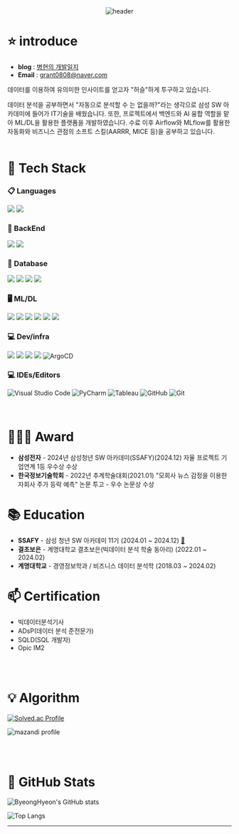 <!--**Hwangbounghyeon/Hwangbounghyeon** is a ✨ _special_ ✨ repository because its `README.md` (this file) appears on your GitHub profile.

Here are some ideas to get you started:-->
<div align="right">
  <!--<a href="https://hits.seeyoufarm.com">
    <img src="https://hits.seeyoufarm.com/api/count/incr/badge.svg?url=https%3A%2F%2Fgithub.com%2FHwangbounghyeon&count_bg=%23769CDD&title_bg=%238E8E8E&icon=github.svg&icon_color=%23E7E7E7&title=hits&edge_flat=false" align="right" />-->
<!--     <a href="https://hits.seeyoufarm.com"><img src="https://hits.seeyoufarm.com/api/count/incr/badge.svg?url=https%3A%2F%2Fgithub.com%2FHwangbounghyeon&count_bg=%2379C83D&title_bg=%23555555&icon=&icon_color=%23E7E7E7&title=GitHub&edge_flat=false"/></a> -->
<!--   </a> -->
</div>

<div align="center">
<br>
<br>
  
<!-- ![header](https://capsule-render.vercel.app/api?type=waving&color=auto&height=300&section=header&text=🔭Hwangbounghyeon&fontSize=70) -->
![header](https://capsule-render.vercel.app/api?type=cylinder&color=000000&height=150&section=header&text=🔭Hwangbounghyeon's%20Github&fontColor=ffffff&fontSize=50&animation=fadeIn&fontAlignY=55&desc=%20&descAlignY=62&descAlign=62)
<br>
</div>

<div>
  
# ⭐️ introduce

- **blog** : [병현의 개발일지](https://grant0808.github.io/)
- **Email** : grant0808@naver.com

데이터를 이용하여 유의미한 인사이트를 얻고자 "허슬"하게 투구하고 있습니다.

데이터 분석을 공부하면서 "자동으로 분석할 수 는 없을까?"라는 생각으로 삼성 SW 아카데미에 들어가 IT기술을 배웠습니다. 또한, 프로젝트에서 백엔드와 AI 융합 역할을 맡아 ML/DL을 활용한 플랫폼을 개발하였습니다. 수료 이후 Airflow와 MLflow를 활용한 자동화와 비즈니스 관점의 소프트 스킬(AARRR, MICE 등)을 공부하고 있습니다.
<br>
<br>

<div>
  <h1>🌱 Tech Stack</h1>
  <h3>📋 Languages</h3>
    <img src="https://img.shields.io/badge/python-3670A0?style=flat-square&logo=python&logoColor=ffdd54">
    <img src="https://img.shields.io/badge/r-%23276DC3.svg?style=flat-square&logo=r&logoColor=white">

  <h3>📣 BackEnd</h3>
    <img src="https://img.shields.io/badge/django-%23092E20.svg?style=flat-square&logo=django&logoColor=white">
    <img src="https://img.shields.io/badge/FastAPI-005571?style=flat-square&logo=fastapi">
    
  <h3>💬 Database</h3>
    <img src="https://img.shields.io/badge/mysql-%2300f.svg?style=flat-square&logo=mysql&logoColor=white">
    <img src="https://img.shields.io/badge/oracle-F80000?style=flat-square&logo=oracle&logoColor=white">
    <img src="https://img.shields.io/badge/mariaDB-003545?style=flat-square&logo=mariaDB&logoColor=white">
    <img src="https://img.shields.io/badge/mongoDB-47A248?style=flat-square&logo=MongoDB&logoColor=white">

  <h3>🖥️ ML/DL</h3>
    <img src="https://img.shields.io/badge/pandas-%23150458.svg?style=flat-square&logo=pandas&logoColor=white">
    <img src="https://img.shields.io/badge/numpy-%23013243.svg?style=flat-square&logo=numpy&logoColor=white">
    <img src="https://img.shields.io/badge/Matplotlib-%23ffffff.svg?style=flat-square&logo=Matplotlib&logoColor=black">
    <img src="https://img.shields.io/badge/scikit--learn-%23F7931E.svg?style=flat-square&logo=scikit-learn&logoColor=white">
    <img src="https://img.shields.io/badge/PyTorch-EE4C2C?style=flat-square&logo=pytorch&logoColor=white">
    <img src="https://img.shields.io/badge/mlflow-%23d9ead3.svg?style=flat-square&logo=numpy&logoColor=blue">

  <h3>💻 Dev/infra</h3>
    <img src="https://img.shields.io/badge/docker-%230db7ed.svg?style=flat-squar&logo=docker&logoColor=white">
    <img src="https://img.shields.io/badge/Apache%20Airflow-017CEE?style=flat-squar&logo=Apache%20Airflow&logoColor=white">
    <img src="https://img.shields.io/badge/kubernetes-%23326ce5.svg?style=flat-squar&logo=kubernetes&logoColor=white">
    <img src="https://img.shields.io/badge/Apache%20Kafka-000?style=flat-squar&logo=apachekafka">
    <img src="https://img.shields.io/badge/ArgoCD-E34F26?style=flat-square&logo=argocd&logoColor=white" alt="ArgoCD">
    
  <h3>💻 IDEs/Editors</h3>
    <img src="https://img.shields.io/badge/Visual%20Studio%20Code-0078d7.svg?style=flat-square&logo=visual-studio-code&logoColor=white" alt="Visual Studio Code">
    <img src="https://img.shields.io/badge/pycharm-143?style=flat-square&logo=pycharm&logoColor=black&labelColor=green" alt="PyCharm">
    <img src="https://img.shields.io/badge/Tableau-E34F26?style=flat-square&logo=tableau&logoColor=white" alt="Tableau">
    <img src="https://img.shields.io/badge/github-%23121011.svg?style=flat-square&logo=github&logoColor=white" alt="GitHub">
    <img src="https://img.shields.io/badge/git-%23F05033.svg?style=flat-square&logo=git&logoColor=white" alt="Git">
</div>
<br>
<br>

# 👨🏻‍💻 **Award**
- **삼성전자** - 2024년 삼성청년 SW 아카데미(SSAFY)(2024.12) 자율 프로젝트 기업연계 1등 우수상 수상
- **한국정보기술학회** - 2022년 추계학술대회(2021.01) "모회사 뉴스 감정을 이용한 자회사 주가 등락 예측" 논문 투고 - 우수 논문상 수상

# 📚 **Education**
- **SSAFY** - 삼성 청년 SW 아카데미 11기 (2024.01 ~ 2024.12) [:link:](https://www.ssafy.com/ksp/jsp/swp/swpMain.jsp)
- **결초보은** - 계명대학교 결초보은(빅데이터 분석 학술 동아리) (2022.01 ~ 2024.02)
- **계명대학교** - 경영정보학과 / 비즈니스 데이터 분석학 (2018.03 ~ 2024.02)

# 📫 **Certification**
- 빅데이터분석기사
- ADsP(데이터 분석 준전문가)
- SQLD(SQL 개발자)
- Opic IM2

<br>
<br>

# 💡 Algorithm
<p align="left">
  <a href="https://solved.ac/grant">
    <img src="http://mazassumnida.wtf/api/v2/generate_badge?boj=grant" alt="Solved.ac Profile">
  </a>
</p>

<p align="left">
  <img src="http://mazandi.herokuapp.com/api?handle=grant&theme=dark" alt="mazandi profile">
</p>

<br>
<br>

# 📗 GitHub Stats

![ByeongHyeon's GitHub stats](https://github-readme-stats-psi-smoky.vercel.app/api?username=grant0808&include_all_commits=true&show_icons=true&bg_color=0,845ef7,FB7185&text_color=fff&title_color=fff&hide_border=true&icon_color=fff&hide_rank=true)

![Top Langs](https://github-readme-stats-psi-smoky.vercel.app/api/top-langs/?username=grant0808&layout=compact&bg_color=0,845ef7,FB7185&text_color=fff&title_color=fff&hide_border=true&hide=java,objective-c&border_radius=4&hide_progress=true)

---
